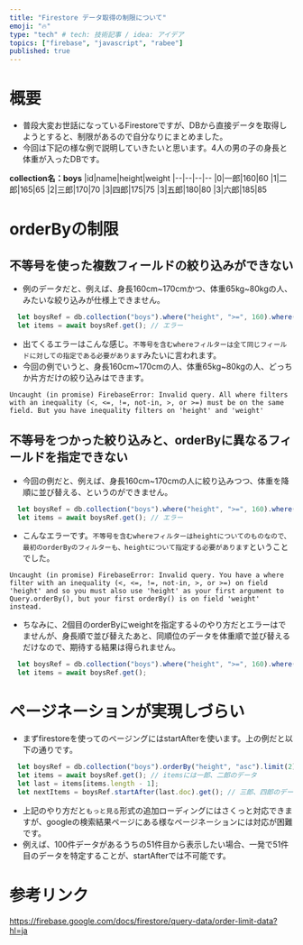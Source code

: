 ```yaml
---
title: "Firestore データ取得の制限について"
emoji: "🔥"
type: "tech" # tech: 技術記事 / idea: アイデア
topics: ["firebase", "javascript", "rabee"]
published: true
---
```


# 概要
- 普段大変お世話になっているFirestoreですが、DBから直接データを取得しようとすると、制限があるので自分なりにまとめました。
- 今回は下記の様な例で説明していきたいと思います。4人の男の子の身長と体重が入ったDBです。

**collection名：boys**
|id|name|height|weight
|--|--|--|--
|0|一郎|160|60
|1|二郎|165|65
|2|三郎|170|70
|3|四郎|175|75
|3|五郎|180|80
|3|六郎|185|85



# orderByの制限
## 不等号を使った複数フィールドの絞り込みができない
- 例のデータだと、例えば、身長160cm~170cmかつ、体重65kg~80kgの人、みたいな絞り込みが仕様上できません。
```js
  let boysRef = db.collection("boys").where("height", ">=", 160).where("height", "<=", 170).where("weight", ">=", 65).where("weight", "<=", 80); 
  let items = await boysRef.get(); // エラー
```
- 出てくるエラーはこんな感じ。`不等号を含むwhereフィルターは全て同じフィールドに対しての指定である必要があります`みたいに言われます。
- 今回の例でいうと、身長160cm~170cmの人、体重65kg~80kgの人、どっちか片方だけの絞り込みはできます。
```
Uncaught (in promise) FirebaseError: Invalid query. All where filters with an inequality (<, <=, !=, not-in, >, or >=) must be on the same field. But you have inequality filters on 'height' and 'weight'
```

## 不等号をつかった絞り込みと、orderByに異なるフィールドを指定できない
- 今回の例だと、例えば、身長160cm~170cmの人に絞り込みつつ、体重を降順に並び替える、というのができません。
```js
  let boysRef = db.collection("boys").where("height", ">=", 160).where("height", "<=", 170).orderBy("weight", "desc");
  let items = await boysRef.get(); // エラー
```
- こんなエラーです。`不等号を含むwhereフィルターはheightについてのものなので、最初のorderByのフィルターも、heightについて指定する必要があります`ということでした。
```
Uncaught (in promise) FirebaseError: Invalid query. You have a where filter with an inequality (<, <=, !=, not-in, >, or >=) on field 'height' and so you must also use 'height' as your first argument to Query.orderBy(), but your first orderBy() is on field 'weight' instead.
```
- ちなみに、2個目のorderByにweightを指定する↓のやり方だとエラーはでませんが、身長順で並び替えたあと、同順位のデータを体重順で並び替えるだけなので、期待する結果は得られません。
```js
  let boysRef = db.collection("boys").where("height", ">=", 160).where("height", "<=", 170).orderBy("height", "desc").orderBy("weight", "desc");
  let items = await boysRef.get();
```


# ページネーションが実現しづらい
- まずfirestoreを使ってのページングにはstartAfterを使います。上の例だと以下の通りです。
```js
  let boysRef = db.collection("boys").orderBy("height", "asc").limit(2);
  let items = await boysRef.get(); // itemsには一郎、二郎のデータ
  let last = items[items.length - 1];
  let nextItems = boysRef.startAfter(last.doc).get(); // 三郎、四郎のデータ
```
- 上記のやり方だと`もっと見る`形式の追加ローディングにはさくっと対応できますが、googleの検索結果ページにある様なページネーションには対応が困難です。
- 例えば、100件データがあるうちの51件目から表示したい場合、一発で51件目のデータを特定することが、startAfterでは不可能です。

# 参考リンク
https://firebase.google.com/docs/firestore/query-data/order-limit-data?hl=ja